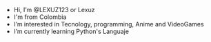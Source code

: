 - Hi, I’m @LEXUZ123 or Lexuz
- I'm from Colombia
- I’m interested in Tecnology, programming, Anime and VideoGames
- I’m currently learning Python's Languaje


